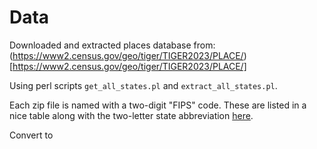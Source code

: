 # Data

Downloaded and extracted places database from:
<br>(https://www2.census.gov/geo/tiger/TIGER2023/PLACE/)[https://www2.census.gov/geo/tiger/TIGER2023/PLACE/]

Using perl scripts `get_all_states.pl` and `extract_all_states.pl`.

Each zip file is named with a two-digit "FIPS" code.  These are listed in a nice
table along with the two-letter state abbreviation [here](https://www.bls.gov/respondents/mwr/electronic-data-interchange/appendix-d-usps-state-abbreviations-and-fips-codes.htm).

Convert to 


